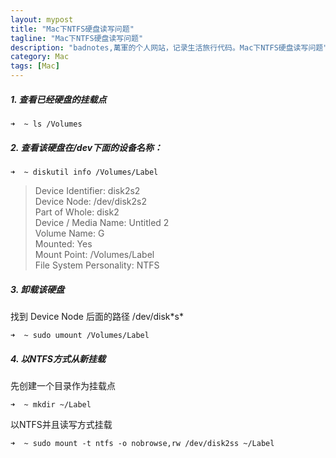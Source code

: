 ```yaml
---
layout: mypost
title: "Mac下NTFS硬盘读写问题"
tagline: "Mac下NTFS硬盘读写问题"
description: "badnotes,萬軍的个人网站，记录生活旅行代码。Mac下NTFS硬盘读写问题"
category: Mac
tags: [Mac]
---
```




##### 1. 查看已经硬盘的挂载点

  `➜  ~ ls /Volumes`

##### 2. 查看该硬盘在/dev下面的设备名称：

  `➜  ~ diskutil info /Volumes/Label`

  > Device Identifier:        disk2s2    
  > Device Node:              /dev/disk2s2    
  > Part of Whole:            disk2    
  > Device / Media Name:      Untitled 2    
  > Volume Name:              G    
  > Mounted:                  Yes    
  > Mount Point:              /Volumes/Label    
  > File System Personality:  NTFS

##### 3. 卸载该硬盘

  找到 Device Node 后面的路径 /dev/disk\*s\*

  `➜  ~ sudo umount /Volumes/Label`

##### 4. 以NTFS方式从新挂载

  先创建一个目录作为挂载点

  `➜  ~ mkdir ~/Label`

  以NTFS并且读写方式挂载

  `➜  ~ sudo mount -t ntfs -o nobrowse,rw /dev/disk2ss ~/Label`
